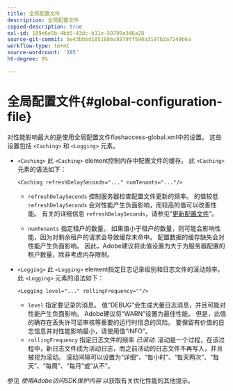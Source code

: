 ```yaml
---
title: 全局配置文件
description: 全局配置文件
copied-description: true
exl-id: 109e6e5b-4bb5-43dc-b11e-50799a346a28
source-git-commit: be43bbbd1051886c8979ff590a3197b2a7249b6a
workflow-type: tm+mt
source-wordcount: '285'
ht-degree: 0%

---
```


# 全局配置文件{#global-configuration-file}

对性能影响最大的是使用全局配置文件flashaccess-global.xml中的设置。 这些设置包括 `<Caching>` 和 `<Logging>` 元素。

* `<Caching>` 此 `<Caching>` element控制内存中配置文件的缓存。 此 `<Caching>` 元素的语法如下：

   ```
   <Caching refreshDelaySeconds="..." numTenants="..."/>
   ```

   * `refreshDelaySeconds` 控制服务器检查配置文件更新的频率。 的值较低 `refreshDelaySeconds` 会对性能产生负面影响，而较高的值可以改善性能。 有关的详细信息 `refreshDelaySeconds`，请参见“[更新配置文件](../../aaxs-protected-streaming/updating-configuration-files/updating-configuration-files-overview.md)“。

   * `numTenants` 指定租户的数量。 如果值小于租户的数量，则可能会影响性能，因为对剩余租户的请求会导致缓存未命中。 配置数据的缓存缺失会对性能产生负面影响。 因此，Adobe建议将此值设置为大于为服务器配置的租户数量，除非考虑内存限制。

* `<Logging>` 此 `<Logging>` element指定日志记录级别和日志文件的滚动频率。 此 `<Logging>` 元素的语法如下：

   ```
   <Logging level="..." rollingFrequency=""/>
   ```

   * `level` 指定要记录的消息。 值“DEBUG”会生成大量日志消息，并且可能对性能产生负面影响。 Adobe建议将“WARN”设置为最佳性能。 但是，此值的确存在丢失许可证审核等重要的运行时信息的风险。 要保留有价值的日志信息并对性能影响最小，请使用值“INFO”。
   * `rollingFrequency` 指定日志文件的频率 *已滚动*. 滚动是一个过程，在该过程中，新日志文件成为活动日志，而之前活动的日志文件不再写入，并且被视为滚动。 滚动间隔可以设置为“详细”、“每小时”、“每天两次”、“每天”、“每周”、“每月”或“从不”。

参见 *使用Adobe访问SDK保护内容* 以获取有关优化性能的其他提示。
